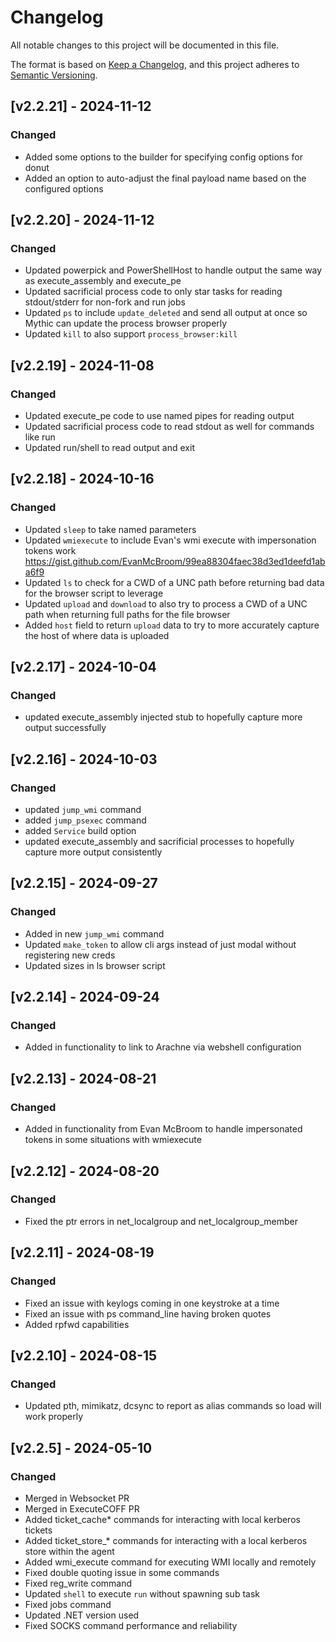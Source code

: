 # Changelog
All notable changes to this project will be documented in this file.

The format is based on [Keep a Changelog](https://keepachangelog.com/en/1.0.0/),
and this project adheres to [Semantic Versioning](https://semver.org/spec/v2.0.0.html).

## [v2.2.21] - 2024-11-12

### Changed

- Added some options to the builder for specifying config options for donut
- Added an option to auto-adjust the final payload name based on the configured options

## [v2.2.20] - 2024-11-12

### Changed

- Updated powerpick and PowerShellHost to handle output the same way as execute_assembly and execute_pe
- Updated sacrificial process code to only star tasks for reading stdout/stderr for non-fork and run jobs
- Updated `ps` to include `update_deleted` and send all output at once so Mythic can update the process browser properly
- Updated `kill` to also support `process_browser:kill`

## [v2.2.19] - 2024-11-08

### Changed

- Updated execute_pe code to use named pipes for reading output
- Updated sacrificial process code to read stdout as well for commands like run
- Updated run/shell to read output and exit

## [v2.2.18] - 2024-10-16

### Changed

- Updated `sleep` to take named parameters
- Updated `wmiexecute` to include Evan's wmi execute with impersonation tokens work https://gist.github.com/EvanMcBroom/99ea88304faec38d3ed1deefd1aba6f9
- Updated `ls` to check for a CWD of a UNC path before returning bad data for the browser script to leverage
- Updated `upload` and `download` to also try to process a CWD of a UNC path when returning full paths for the file browser
- Added `host` field to return `upload` data to try to more accurately capture the host of where data is uploaded

## [v2.2.17] - 2024-10-04

### Changed

- updated execute_assembly injected stub to hopefully capture more output successfully

## [v2.2.16] - 2024-10-03

### Changed

- updated `jump_wmi` command
- added `jump_psexec` command
- added `Service` build option
- updated execute_assembly and sacrificial processes to hopefully capture more output consistently

## [v2.2.15] - 2024-09-27

### Changed

- Added in new `jump_wmi` command
- Updated `make_token` to allow cli args instead of just modal without registering new creds
- Updated sizes in ls browser script

## [v2.2.14] - 2024-09-24

### Changed

- Added in functionality to link to Arachne via webshell configuration

## [v2.2.13] - 2024-08-21

### Changed

- Added in functionality from Evan McBroom to handle impersonated tokens in some situations with wmiexecute

## [v2.2.12] - 2024-08-20

### Changed

- Fixed the ptr errors in net_localgroup and net_localgroup_member

## [v2.2.11] - 2024-08-19

### Changed

- Fixed an issue with keylogs coming in one keystroke at a time
- Fixed an issue with ps command_line having broken quotes
- Added rpfwd capabilities

## [v2.2.10] - 2024-08-15

### Changed

- Updated pth, mimikatz, dcsync to report as alias commands so load will work properly

## [v2.2.5] - 2024-05-10

### Changed

- Merged in Websocket PR
- Merged in ExecuteCOFF PR
- Added ticket_cache* commands for interacting with local kerberos tickets
- Added ticket_store_* commands for interacting with a local kerberos store within the agent
- Added wmi_execute command for executing WMI locally and remotely
- Fixed double quoting issue in some commands
- Fixed reg_write command
- Updated `shell` to execute `run` without spawning sub task
- Fixed jobs command
- Updated .NET version used
- Fixed SOCKS command performance and reliability